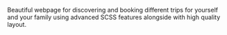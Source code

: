 Beautiful webpage for discovering and booking different trips for yourself and your family using advanced SCSS features alongside with high quality layout.
